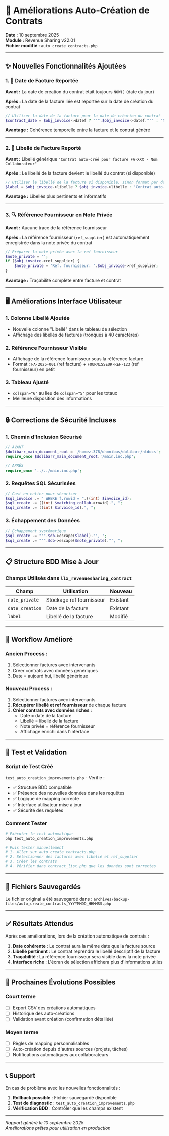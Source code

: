 # 🤖 Améliorations Auto-Création de Contrats

**Date :** 10 septembre 2025  
**Module :** Revenue Sharing v22.01  
**Fichier modifié :** `auto_create_contracts.php`  

---

## ✨ Nouvelles Fonctionnalités Ajoutées

### 1. 📅 **Date de Facture Reportée**

**Avant :** La date de création du contrat était toujours `NOW()` (date du jour)

**Après :** La date de la facture liée est reportée sur la date de création du contrat

```php
// Utiliser la date de la facture pour la date de création du contrat
$contract_date = $obj_invoice->datef ? "'".$obj_invoice->datef."'" : "NOW()";
```

**Avantage :** Cohérence temporelle entre la facture et le contrat généré

---

### 2. 📝 **Libellé de Facture Reporté**

**Avant :** Libellé générique `"Contrat auto-créé pour facture FA-XXX - Nom Collaborateur"`

**Après :** Le libellé de la facture devient le libellé du contrat (si disponible)

```php
// Utiliser le libellé de la facture si disponible, sinon format par défaut
$label = $obj_invoice->libelle ? $obj_invoice->libelle : 'Contrat auto-créé pour facture '.$obj_invoice->ref.' - '.$obj_invoice->intervenant;
```

**Avantage :** Libellés plus pertinents et informatifs

---

### 3. 🔍 **Référence Fournisseur en Note Privée**

**Avant :** Aucune trace de la référence fournisseur

**Après :** La référence fournisseur (`ref_supplier`) est automatiquement enregistrée dans la note privée du contrat

```php
// Préparer la note privée avec la ref fournisseur
$note_private = '';
if ($obj_invoice->ref_supplier) {
    $note_private = 'Réf. fournisseur: '.$obj_invoice->ref_supplier;
}
```

**Avantage :** Traçabilité complète entre facture et contrat

---

## 🖥️ Améliorations Interface Utilisateur

### 1. **Colonne Libellé Ajoutée**
- Nouvelle colonne "Libellé" dans le tableau de sélection
- Affichage des libellés de factures (tronqués à 40 caractères)

### 2. **Référence Fournisseur Visible**
- Affichage de la référence fournisseur sous la référence facture
- Format : `FA-2025-001` (ref facture) + `FOURNISSEUR-REF-123` (ref fournisseur) en petit

### 3. **Tableau Ajusté**
- `colspan="6"` au lieu de `colspan="5"` pour les totaux
- Meilleure disposition des informations

---

## 🔒 Corrections de Sécurité Incluses

### 1. **Chemin d'Inclusion Sécurisé**
```php
// AVANT
$dolibarr_main_document_root = '/homez.378/ohmnibus/dolibarr/htdocs';
require_once $dolibarr_main_document_root.'/main.inc.php';

// APRÈS
require_once '../../main.inc.php';
```

### 2. **Requêtes SQL Sécurisées**
```php
// Cast en entier pour sécuriser
$sql_invoice .= " WHERE f.rowid = ".((int) $invoice_id);
$sql_create .= ((int) $matching_collab->rowid).", ";
$sql_create .= ((int) $invoice_id).", ";
```

### 3. **Échappement des Données**
```php
// Échappement systématique
$sql_create .= "'".$db->escape($label)."', ";
$sql_create .= "'".$db->escape($note_private)."', ";
```

---

## 📋 Structure BDD Mise à Jour

### Champs Utilisés dans `llx_revenuesharing_contract`

| Champ | Utilisation | Nouveau |
|-------|-------------|---------|
| `note_private` | Stockage ref fournisseur | Existant |
| `date_creation` | Date de la facture | Existant |
| `label` | Libellé de la facture | Modifié |

---

## 🔄 Workflow Amélioré

### **Ancien Process :**
1. Sélectionner factures avec intervenants
2. Créer contrats avec données génériques
3. Date = aujourd'hui, libellé générique

### **Nouveau Process :**
1. Sélectionner factures avec intervenants
2. **Récupérer libellé et ref fournisseur** de chaque facture
3. **Créer contrats avec données riches :**
   - Date = date de la facture
   - Libellé = libellé de la facture
   - Note privée = référence fournisseur
   - Affichage enrichi dans l'interface

---

## 🧪 Test et Validation

### Script de Test Créé
`test_auto_creation_improvements.php` - Vérifie :
- ✅ Structure BDD compatible
- ✅ Présence des nouvelles données dans les requêtes
- ✅ Logique de mapping correcte
- ✅ Interface utilisateur mise à jour
- ✅ Sécurité des requêtes

### Comment Tester
```bash
# Exécuter le test automatique
php test_auto_creation_improvements.php

# Puis tester manuellement
# 1. Aller sur auto_create_contracts.php
# 2. Sélectionner des factures avec libellé et ref_supplier
# 3. Créer les contrats
# 4. Vérifier dans contract_list.php que les données sont correctes
```

---

## 📁 Fichiers Sauvegardés

Le fichier original a été sauvegardé dans :
`archives/backup-files/auto_create_contracts_YYYYMMDD_HHMMSS.php`

---

## ✅ Résultats Attendus

Après ces améliorations, lors de la création automatique de contrats :

1. **Date cohérente** : Le contrat aura la même date que la facture source
2. **Libellé pertinent** : Le contrat reprendra le libellé descriptif de la facture
3. **Traçabilité** : La référence fournisseur sera visible dans la note privée
4. **Interface riche** : L'écran de sélection affichera plus d'informations utiles

---

## 🎯 Prochaines Évolutions Possibles

### Court terme
- [ ] Export CSV des créations automatiques
- [ ] Historique des auto-créations
- [ ] Validation avant création (confirmation détaillée)

### Moyen terme
- [ ] Règles de mapping personnalisables
- [ ] Auto-création depuis d'autres sources (projets, tâches)
- [ ] Notifications automatiques aux collaborateurs

---

## 📞 Support

En cas de problème avec les nouvelles fonctionnalités :

1. **Rollback possible** : Fichier sauvegardé disponible
2. **Test de diagnostic** : `test_auto_creation_improvements.php`
3. **Vérification BDD** : Contrôler que les champs existent

---

*Rapport généré le 10 septembre 2025*  
*Améliorations prêtes pour utilisation en production*